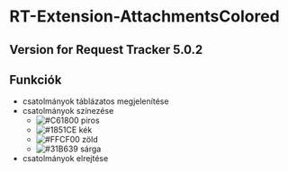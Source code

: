 # RT-Extension-AttachmentsColored

## Version for Request Tracker 5.0.2

## Funkciók
- csatolmányok táblázatos megjelenítése
- csatolmányok színezése 
  - ![#C61800](http://placehold.it/15/C61800/000000?text=+) piros
  - ![#1851CE](http://placehold.it/15/1851CE/000000?text=+) kék 
  - ![#FFCF00](http://placehold.it/15/FFCF00/000000?text=+) zöld 
  - ![#31B639](http://placehold.it/15/31B639/000000?text=+) sárga
- csatolmányok elrejtése
